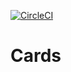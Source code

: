 [![CircleCI](https://circleci.com/gh/noinimod-xyz/Cards/tree/master.svg?style=svg)](https://circleci.com/gh/noinimod-xyz/Cards/tree/master)

# Cards
